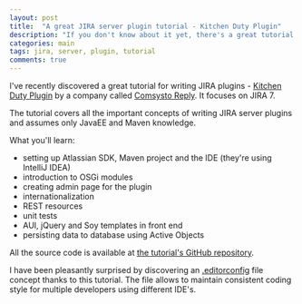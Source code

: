 ```yaml
---
layout: post
title:  "A great JIRA server plugin tutorial - Kitchen Duty Plugin"
description: "If you don't know about it yet, there's a great tutorial on writing JIRA 7 server plugins."
categories: main
tags: jira, server, plugin, tutorial
comments: true
---
```


I've recently discovered a great tutorial for writing JIRA plugins - [Kitchen Duty Plugin](https://comsysto.github.io/kitchen-duty-plugin-for-atlassian-jira/) by a company called [Comsysto Reply](https://comsystoreply.de/). It focuses on JIRA 7.

The tutorial covers all the important concepts of writing JIRA server plugins and assumes only JavaEE and Maven knowledge.

What you'll learn:
* setting up Atlassian SDK, Maven project and the IDE (they're using IntelliJ IDEA)
* introduction to OSGi modules
* creating admin page for the plugin
* internationalization
* REST resources
* unit tests
* AUI, jQuery and Soy templates in front end
* persisting data to database using Active Objects

All the source code is available at [the tutorial's GitHub repository](https://github.com/comsysto/kitchen-duty-plugin-for-atlassian-jira).

I have been pleasantly surprised by discovering an [.editorconfig](https://editorconfig.org/) file concept thanks to this tutorial. The file allows to maintain consistent coding style for multiple developers using different IDE's.
